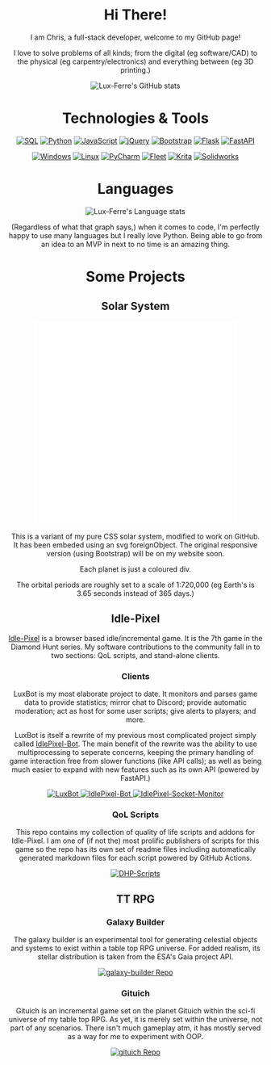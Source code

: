 <h1 align="center">Hi There!</h1>
<p align="center">
 I am Chris, a full-stack developer, welcome to my GitHub page!
</p>
<p align="center">
 I love to solve problems of all kinds; from the digital (eg software/CAD) to the physical (eg carpentry/electronics) and everything between (eg 3D printing.)
</p>

<p align="center">
 <img src="https://github-readme-stats-luxferre.vercel.app/api?username=Lux-Ferre&hide=stars&show_icons=true&theme=radical&rank_icon=github&include_all_commits=true&custom_title=Lux-Ferres%20GitHub%20Stats" title="Lux-Ferre's GitHub stats" />
</p>

<h1 align="center">Technologies & Tools</h1>

<p align="center">
 <a href="https://sqlite.org/"><img src="https://readme-components.vercel.app/api?component=logo&logo=sqlite&fill=b51d5a&textfill=000000&desc=SQL" title="SQL" /></a>
 <a href="https://python.org"><img src="https://readme-components.vercel.app/api?component=logo&logo=python&fill=b51d5a&textfill=000000" title="Python" /></a>
 <a href="https://ecma-international.org"><img src="https://readme-components.vercel.app/api?component=logo&logo=javascript&fill=b51d5a&textfill=000000&desc=JavaScript" title="JavaScript" /></a>
 <a href="https://jquery.com"><img src="https://readme-components.vercel.app/api?component=logo&logo=jquery&fill=b51d5a&textfill=000000&desc=%6AQuery" title="jQuery" /></a>
 <a href="https://getbootstrap.com"><img src="https://readme-components.vercel.app/api?component=logo&logo=bootstrap&fill=b51d5a&textfill=000000" title="Bootstrap" /></a>
 <a href="https://flask.palletsprojects.com"><img src="https://readme-components.vercel.app/api?component=logo&logo=flask&fill=b51d5a&textfill=000000" title="Flask" /></a>
 <a href="https://fastapi.tiangolo.com"><img src="https://readme-components.vercel.app/api?component=logo&logo=fastapi&fill=b51d5a&textfill=000000&desc=FastAPI" title="FastAPI" /></a>
</p>

<p align="center">
 <a href="https://microsoft.com"><img src="https://readme-components.vercel.app/api?component=logo&logo=windows&fill=b51d5a&textfill=000000" title="Windows" /></a>
 <a href="https://linux.org"><img src="https://readme-components.vercel.app/api?component=logo&logo=linux&fill=b51d5a&textfill=000000" title="Linux" /></a>
 <a href="https://jetbrains.com/pycharm/"><img src="https://readme-components.vercel.app/api?component=logo&logo=pycharm&fill=b51d5a&textfill=000000&desc=PyCharm" title="PyCharm" /></a>
 <a href="https://jetbrains.com/fleet/"><img src="https://readme-components.vercel.app/api?component=logo&logo=jetbrains&fill=b51d5a&textfill=000000&desc=fleet" title="Fleet" /></a>
 <a href="https://krita.org"><img src="https://readme-components.vercel.app/api?component=logo&logo=krita&fill=b51d5a&textfill=000000" title="Krita" /></a>
 <a href="https://solidworks.com"><img src="https://readme-components.vercel.app/api?component=logo&logo=dassaultsystemes&desc=SolidWorks&fill=b51d5a&textfill=000000" title="Solidworks" /></a>
</p>

<h1 align="center">Languages</h1>

<p align="center">
 <img src="https://github-readme-stats-luxferre.vercel.app/api/top-langs?username=Lux-Ferre&show_icons=true&theme=radical&layout=compact" title="Lux-Ferre's Language stats" />
</p>

<p align="center">
 (Regardless of what that graph says,) when it comes to code, I'm perfectly happy to use many languages but I really love Python. Being able to go from an idea to an MVP in next to no time is an amazing thing.
</p>

<h1 align="center">Some Projects</h1>

<h2 align="center">Solar System</h2>
<div align="center">
    <img src="solar_system.svg" width="400" height="400">
</div>
<p align="center">
 This is a variant of my pure CSS solar system, modified to work on GitHub. It has been embeded using an svg foreignObject.
 The original responsive version (using Bootstrap) will be on my website soon.
</p>
<p align="center">
 Each planet is just a coloured div. 
</p>
<p align="center">
 The orbital periods are roughly set to a scale of 1:720,000 (eg Earth's is 3.65 seconds instead of 365 days.)
</p>

<h2 align="center">Idle-Pixel</h2>
<p align="center">
 <a href="https://idle-pixel.com">Idle-Pixel</a> is a browser based idle/incremental game. It is the 7th game in the Diamond Hunt series. My software contributions to the community fall in to two sections: QoL scripts, and stand-alone clients.
</p>

<h3 align="center">Clients</h3>

<p align="center">
 LuxBot is my most elaborate project to date. It monitors and parses game data to provide statistics; mirror chat to Discord; provide automatic moderation; act as host for some user scripts; give alerts to players; and more.
</p>

<p align="center">
 LuxBot is itself a rewrite of my previous most complicated project simply called <a href="https://github.com/Lux-Ferre/IdlePixel-Bot">IdlePixel-Bot</a>. The main benefit of the rewrite was the ability to use multiprocessing to seperate concerns, keeping the primary handling of game interaction free from slower functions (like API calls); as well as being much easier to expand with new features such as its own API (powered by FastAPI.)
</p>

<p align="center">
 <a href="https://github.com/Lux-Ferre/LuxBot">
  <img src="https://github-readme-stats-luxferre.vercel.app/api/pin?username=Lux-Ferre&repo=LuxBot&theme=radical" title="LuxBot" />
 </a>
 <a href="https://github.com/Lux-Ferre/IdlePixel-Bot">
  <img src="https://github-readme-stats-luxferre.vercel.app/api/pin?username=Lux-Ferre&repo=IdlePixel-Bot&theme=radical" title="IdlePixel-Bot" />
 </a>
 <a href="https://github.com/Lux-Ferre/idlepixel-websocket-monitor">
  <img src="https://github-readme-stats-luxferre.vercel.app/api/pin?username=Lux-Ferre&repo=idlepixel-websocket-monitor&theme=radical" title="IdlePixel-Socket-Monitor" />
 </a>
</p>

<h3 align="center">QoL Scripts</h3>

<p align="center">
 This repo contains my collection of quality of life scripts and addons for Idle-Pixel. I am one of (if not the) most prolific publishers of scripts for this game so the repo has its own set of readme files including automatically generated markdown files for each script powered by GitHub Actions.
</p>

<p align="center">
 <a href="https://github.com/Lux-Ferre/DHP-Scripts">
  <img src="https://github-readme-stats-luxferre.vercel.app/api/pin?username=Lux-Ferre&repo=DHP-Scripts&theme=radical" title="DHP-Scripts" />
 </a>
</p>

<h2 align="center">TT RPG</h2>

<h3 align="center">Galaxy Builder</h3>
<p align="center">
 The galaxy builder is an experimental tool for generating celestial objects and systems to exist within a table top RPG universe. For added realism, its stellar distribution is taken from the ESA's Gaia project API.
</p>

<p align="center">
 <a href="https://github.com/Lux-Ferre/galaxy-builder">
  <img src="https://github-readme-stats-luxferre.vercel.app/api/pin?username=Lux-Ferre&repo=galaxy-builder&theme=radical" title="galaxy-builder Repo" />
 </a>
</p>

<h3 align="center">Gituich</h3>
<p align="center">
 Gituich is an incremental game set on the planet Gituich within the sci-fi universe of my table top RPG. As yet, it is merely set within the universe, not part of any scenarios. There isn't much gameplay atm, it has mostly served as a way for me to experiment with OOP.
</p>

<p align="center">
 <a href="https://github.com/Lux-Ferre/gituich">
  <img src="https://github-readme-stats-luxferre.vercel.app/api/pin?username=Lux-Ferre&repo=gituich&theme=radical" title="gituich Repo" />
 </a>
</p>
<!--
<h2 align="center">Misc Repos</h2>
<p align="center">
 <a href="">
  <img src="" title="" />
 </a>
</p>
-->
